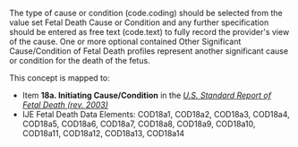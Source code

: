 The type of cause or condition (code.coding) should be selected from the value set Fetal Death Cause or Condition and any further specification should be entered as free text (code.text) to fully record the provider's view of the cause. One or more optional contained Other Significant Cause/Condition of Fetal Death profiles represent another significant cause or condition for the death of the fetus.

This concept is mapped to:
* Item **18a. Initiating Cause/Condition** in the *[U.S. Standard Report of Fetal Death (rev. 2003)](https://www.cdc.gov/nchs/data/dvs/FDEATH11-03finalACC.pdf)*
* IJE Fetal Death Data Elements: COD18a1, COD18a2, COD18a3, COD18a4, COD18a5, COD18a6, COD18a7, COD18a8, COD18a9, COD18a10, COD18a11, COD18a12, COD18a13, COD18a14